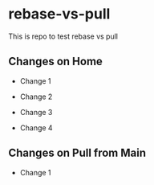 # rebase-vs-pull

This is repo to test rebase vs pull

## Changes on Home

- Change 1

- Change 2

- Change 3

- Change 4

## Changes on Pull from Main

- Change 1
